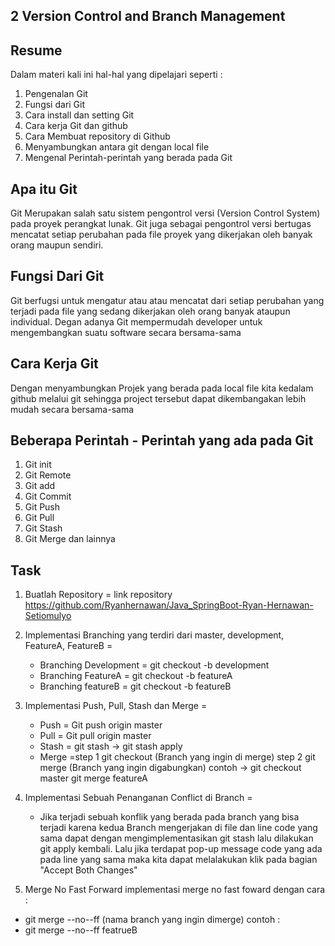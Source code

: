 ## 2 Version Control and Branch Management
## Resume
Dalam materi kali ini hal-hal yang dipelajari seperti :
1. Pengenalan Git 
2. Fungsi dari Git
3. Cara install dan setting Git
4. Cara kerja Git dan github
5. Cara Membuat repository di Github
6. Menyambungkan antara git dengan local file 
7. Mengenal Perintah-perintah yang berada pada Git
## Apa itu Git
Git Merupakan salah satu sistem pengontrol versi (Version Control System) pada proyek perangkat lunak. Git juga sebagai pengontrol versi bertugas mencatat setiap perubahan pada file proyek yang dikerjakan oleh banyak orang maupun sendiri.
## Fungsi Dari Git
Git berfugsi untuk mengatur atau atau mencatat dari setiap perubahan yang terjadi pada file yang sedang dikerjakan oleh orang banyak ataupun individual. Degan adanya Git mempermudah developer untuk mengembangkan suatu software secara bersama-sama
## Cara Kerja Git
Dengan menyambungkan Projek yang berada pada local file kita kedalam github melalui git sehingga project tersebut dapat dikembangakan lebih mudah secara bersama-sama
## Beberapa Perintah - Perintah yang ada pada Git
1. Git init 
2. Git Remote
3. Git add
4. Git Commit
5. Git Push
6. Git Pull 
7. Git Stash
8. Git Merge dan lainnya
## Task
1. Buatlah Repository = link repository https://github.com/Ryanhernawan/Java_SpringBoot-Ryan-Hernawan-Setiomulyo
2. Implementasi Branching yang terdiri dari master, development, FeatureA, FeatureB =
    - Branching Development = git checkout -b development
    - Branching FeatureA = git checkout -b featureA
    - Branching featureB = git checkout -b featureB

3. Implementasi Push, Pull, Stash dan Merge = 
    - Push = Git push origin master
    - Pull = Git pull origin master
    - Stash = git stash -> git stash apply
    - Merge =step 1 git checkout (Branch yang ingin di merge)
            step 2 git merge (Branch yang ingin digabungkan)
            contoh -> git checkout master
                      git merge featureA

4. Implementasi Sebuah Penanganan Conflict di Branch =
   - Jika terjadi sebuah konflik yang berada pada branch yang bisa terjadi karena kedua Branch
    mengerjakan di file dan line code yang sama dapat dengan mengimplementasikan git stash 
    lalu dilakukan git apply kembali. Lalu jika terdapat pop-up message code yang ada pada 
    line yang sama maka kita dapat melalakukan klik pada bagian "Accept Both Changes"

5. Merge No Fast Forward
implementasi merge no fast foward dengan cara :
- git merge --no--ff (nama branch yang ingin dimerge)
contoh :
- git merge --no--ff featrueB




